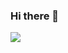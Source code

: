 ### Hi there 👋

<!--
**engineer-br0/engineer-br0** is a ✨ _special_ ✨ repository because its `README.md` (this file) appears on your GitHub profile.

Here are some ideas to get you started:

- 🔭 I’m currently working on ...
- 🌱 I’m currently learning ...
- 👯 I’m looking to collaborate on ...
- 🤔 I’m looking for help with ...
- 💬 Ask me about ...
- 📫 How to reach me: ...
- 😄 Pronouns: ...
- ⚡ Fun fact: ...
-->

<image src="https://media.giphy.com/media/fvx95jkua5th3YeThr/giphy.gif">
 <img src="https://komarev.com/ghpvc/?username=your-github-username&style=flat-square&color=blue" alt=""/>
